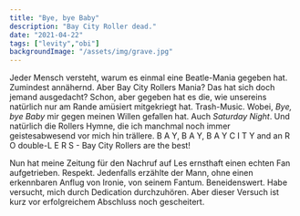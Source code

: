 ```yaml
---
title: "Bye, bye Baby"
description: "Bay City Roller dead."
date: "2021-04-22"
tags: ["levity","obi"]
backgroundImage: "/assets/img/grave.jpg"
---
```

Jeder Mensch versteht, warum es einmal eine Beatle-Mania gegeben hat. Zumindest annähernd. Aber Bay City Rollers Mania? Das hat sich doch jemand ausgedacht? Schon, aber gegeben hat es die, wie unsereins natürlich nur am Rande amüsiert mitgekriegt hat. Trash-Music. Wobei, *Bye, bye Baby* mir gegen meinen Willen gefallen hat. Auch *Saturday Night*. Und natürlich die Rollers Hymne, die ich manchmal noch immer geistesabwesend vor mich hin trällere. B A Y, B A Y, B A Y C I T Y  and an R O double-L E R S - Bay City Rollers are the best!

Nun hat meine Zeitung für den Nachruf auf Les ernsthaft einen echten Fan aufgetrieben. Respekt. Jedenfalls erzählte der Mann, ohne einen erkennbaren Anflug von Ironie, von seinem Fantum. Beneidenswert. Habe versucht, mich durch Dedication durchzuhören. Aber  dieser Versuch ist kurz vor erfolgreichem Abschluss noch gescheitert.

